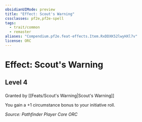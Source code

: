 ```yaml
---
obsidianUIMode: preview
title: "Effect: Scout's Warning"
cssclasses: pf2e,pf2e-spell
tags:
  - trait/common
  - remaster
aliases: "Compendium.pf2e.feat-effects.Item.RxDDXK52lwyHXl7v"
license: ORC
---
```

# Effect: Scout's Warning
## Level 4
### 






Granted by [[Feats/Scout's Warning|Scout's Warning]]

You gain a +1 circumstance bonus to your initiative roll.

*Source: Pathfinder Player Core*
*ORC*